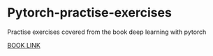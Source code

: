 # Pytorch-practise-exercises
Practise exercises covered from the book deep learning with pytorch 

[BOOK LINK](https://pytorch.org/assets/deep-learning/Deep-Learning-with-PyTorch.pdf)

